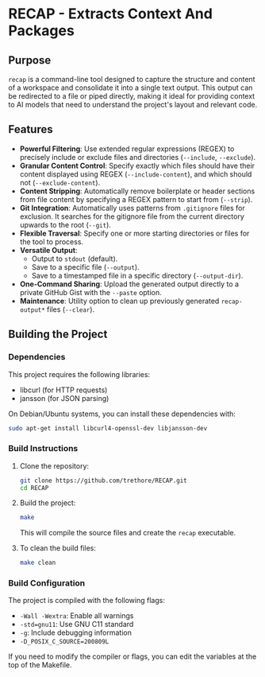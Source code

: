 # RECAP - Extracts Context And Packages

## Purpose

`recap` is a command-line tool designed to capture the structure and content of a workspace and consolidate it into a single text output. This output can be redirected to a file or piped directly, making it ideal for providing context to AI models that need to understand the project's layout and relevant code.

## Features

*   **Powerful Filtering**: Use extended regular expressions (REGEX) to precisely include or exclude files and directories (`--include`, `--exclude`).
*   **Granular Content Control**: Specify exactly which files should have their content displayed using REGEX (`--include-content`), and which should not (`--exclude-content`).
*   **Content Stripping**: Automatically remove boilerplate or header sections from file content by specifying a REGEX pattern to start from (`--strip`).
*   **Git Integration**: Automatically uses patterns from `.gitignore` files for exclusion. It searches for the gitignore file from the current directory upwards to the root (`--git`).
*   **Flexible Traversal**: Specify one or more starting directories or files for the tool to process.
*   **Versatile Output**:
    *   Output to `stdout` (default).
    *   Save to a specific file (`--output`).
    *   Save to a timestamped file in a specific directory (`--output-dir`).
*   **One-Command Sharing**: Upload the generated output directly to a private GitHub Gist with the `--paste` option.
*   **Maintenance**: Utility option to clean up previously generated `recap-output*` files (`--clear`).

## Building the Project

### Dependencies

This project requires the following libraries:

*   libcurl (for HTTP requests)
*   jansson (for JSON parsing)

On Debian/Ubuntu systems, you can install these dependencies with:

```bash
sudo apt-get install libcurl4-openssl-dev libjansson-dev
```

### Build Instructions

1.  Clone the repository:
    ```bash
    git clone https://github.com/trethore/RECAP.git
    cd RECAP
    ```

2.  Build the project:
    ```bash
    make
    ```
    This will compile the source files and create the `recap` executable.

3.  To clean the build files:
    ```bash
    make clean
    ```

### Build Configuration

The project is compiled with the following flags:

*   `-Wall -Wextra`: Enable all warnings
*   `-std=gnu11`: Use GNU C11 standard
*   `-g`: Include debugging information
*   `-D_POSIX_C_SOURCE=200809L`

If you need to modify the compiler or flags, you can edit the variables at the top of the Makefile.